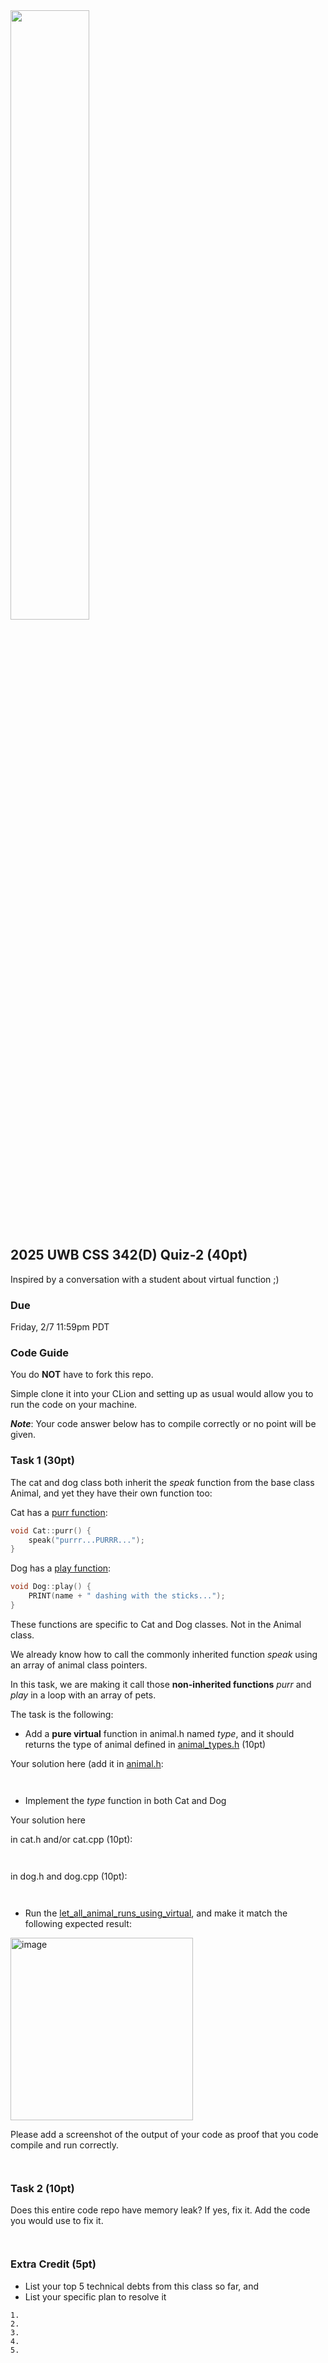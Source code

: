 <img src="https://user-images.githubusercontent.com/252020/165812047-29e54547-e354-4811-b8fe-34f6606f37c3.png" width="50%">



## 2025 UWB CSS 342(D) Quiz-2 (40pt)

Inspired by a conversation with a student about virtual function ;)

### Due
Friday, 2/7 11:59pm PDT

### Code Guide
You do **NOT** have to fork this repo. 

Simple clone it into your CLion and setting up as usual would allow you to run the code on your machine.

***Note***: Your code answer below has to compile correctly or no point will be given.

### Task 1 (30pt)
The cat and dog class both inherit the *speak* function from the base class Animal, and yet they have their own function too:

Cat has a [purr function](https://github.com/CSS342-D-AU23/2023-342-quiz-2/blob/df0bdc632db1f08b5edabbca5da7eef49d4be123/src/cat.cpp#L7):
```c++
void Cat::purr() {
    speak("purrr...PURRR...");
}
```

Dog has a [play function](https://github.com/CSS342-D-AU23/2023-342-quiz-2/blob/df0bdc632db1f08b5edabbca5da7eef49d4be123/src/dog.cpp#L11):
```c++
void Dog::play() {
    PRINT(name + " dashing with the sticks...");
}
```

These functions are specific to Cat and Dog classes. Not in the Animal class.

We already know how to call the commonly inherited function *speak* using an array of animal class pointers. 

In this task, we are making it call those **non-inherited functions** *purr* and *play* in a loop with an array of pets. 

The task is the following:

- Add a **pure virtual** function in animal.h named *type*, and it should returns the type of animal defined in [animal_types.h](https://github.com/CSS342-D-AU23/2023-342-quiz-2/blob/main/src/animal_types.h) (10pt)

Your solution here (add it in [animal.h](https://github.com/CSS342-D-AU23/2023-342-quiz-2/blob/main/src/animal.h):
```


```
- Implement the *type* function in both Cat and Dog

Your solution here 

in cat.h and/or cat.cpp (10pt):
```


```

in dog.h and dog.cpp (10pt):
```


```

- Run the [let_all_animal_runs_using_virtual](https://github.com/CSS342-D-AU23/2023-342-quiz-2/blob/df0bdc632db1f08b5edabbca5da7eef49d4be123/test/unit_test_oop.cpp#L5), and make it match the following expected result:

<img width="292" alt="image" src="https://user-images.githubusercontent.com/252020/165799851-0944e7d1-7597-4ce2-bc9a-a7d5f9b46c29.png">

Please add a screenshot of the output of your code as proof that you code compile and run correctly.
```


```

### Task 2 (10pt)

Does this entire code repo have memory leak? If yes, fix it. Add the code you would use to fix it. 
```


```

### Extra Credit (5pt)

- List your top 5 technical debts from this class so far, and
- List your specific plan to resolve it

```
1.
2.
3.
4. 
5.
```
